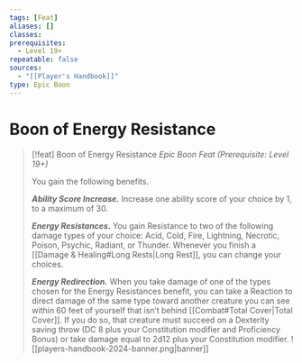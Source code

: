 ```yaml
---
tags: [Feat]
aliases: []
classes: 
prerequisites:
  - Level 19+
repeatable: false
sources:
  - "[[Player's Handbook]]"
type: Epic Boon
---
```

# Boon of Energy Resistance
>[!feat] Boon of Energy Resistance
>_Epic Boon Feat (Prerequisite: Level 19+)_
>
>You gain the following benefits.
>
>**_Ability Score Increase._** Increase one ability score of your choice by 1, to a maximum of 30.
>
>**_Energy Resistances._** You gain Resistance to two of the following damage types of your choice: Acid, Cold, Fire, Lightning, Necrotic, Poison, Psychic, Radiant, or Thunder. Whenever you finish a [[Damage & Healing#Long Rests\|Long Rest]], you can change your choices.
>
>**_Energy Redirection._** When you take damage of one of the types chosen for the Energy Resistances benefit, you can take a Reaction to direct damage of the same type toward another creature you can see within 60 feet of yourself that isn’t behind [[Combat#Total Cover\|Total Cover]]. If you do so, that creature must succeed on a Dexterity saving throw (DC 8 plus your Constitution modifier and Proficiency Bonus) or take damage equal to 2d12 plus your Constitution modifier.
![[players-handbook-2024-banner.png|banner]]